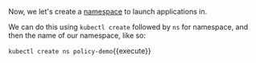 Now, we let's create a [namespace](https://kubernetes.io/docs/concepts/overview/working-with-objects/namespaces/) to launch applications in.

We can do this using `kubectl create` followed by `ns` for namespace, and then the name of our namespace, like so:

`
kubectl create ns policy-demo
`{{execute}}
